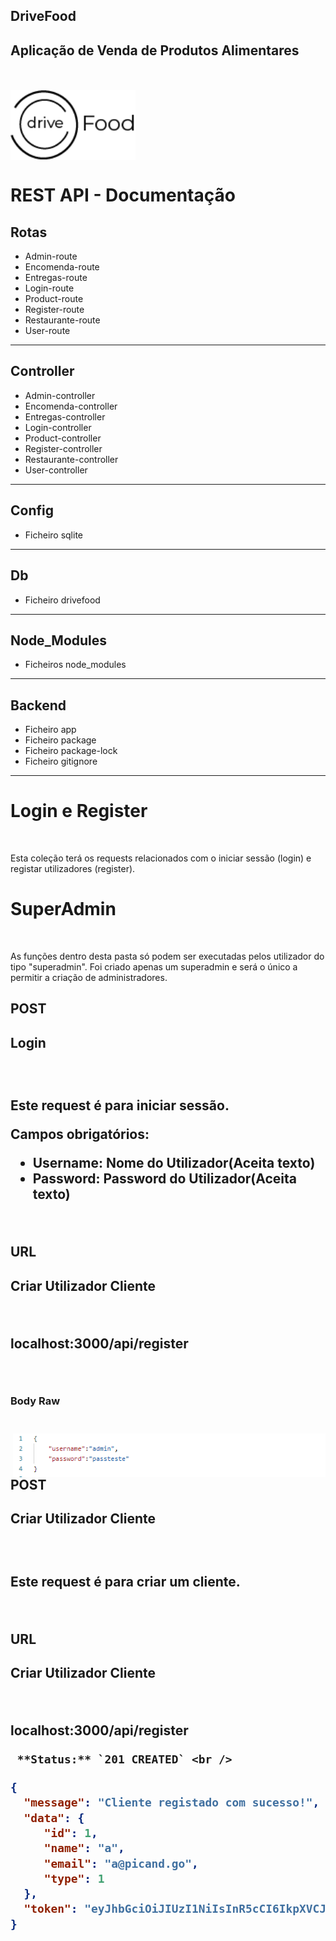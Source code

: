 ## DriveFood
Aplicação de Venda de Produtos Alimentares
<br>
-----------------------------------------------------
<br>
<br>
<img align="center" src="drive_food.png" alt="DriveFood" width="200" height="auto">

<h1> REST API - Documentação </h1>

<h2>Rotas</h2>
<ul>
  <li>Admin-route</li>
  <li>Encomenda-route</li>
  <li>Entregas-route</li>
  <li>Login-route</li>
  <li>Product-route</li>
  <li>Register-route</li>
  <li>Restaurante-route</li>
  <li>User-route</li>
</ul>

------------------------------------------------------------

<h2>Controller</h2>
<ul>
  <li>Admin-controller</li>
  <li>Encomenda-controller</li>
  <li>Entregas-controller</li>
  <li>Login-controller</li>
  <li>Product-controller</li>
  <li>Register-controller</li>
  <li>Restaurante-controller</li>
  <li>User-controller</li>
</ul>

------------------------------------------------------------

<h2>Config</h2>
<ul>
    <li>Ficheiro sqlite</li>
</ul>

------------------------------------------------------------

<h2>Db</h2>
<ul>
    <li>Ficheiro drivefood</li>
</ul>

------------------------------------------------------------

<h2>Node_Modules</h2>
<ul>
    <li>Ficheiros node_modules</li>
</ul>

------------------------------------------------------------

<h2>Backend</h2>
<ul>
    <li>Ficheiro app</li>
    <li>Ficheiro package</li>
    <li>Ficheiro package-lock</li>
    <li>Ficheiro gitignore</li>
</ul>

-------------------------------------------------------------
<h1>Login e Register</h1>
<br>
<p>Esta coleção terá os requests relacionados com o iniciar sessão (login) e registar utilizadores (register).<p>

<h1>SuperAdmin</h1>
<br>
<p>As funções dentro desta pasta só podem ser executadas pelos utilizador do tipo "superadmin".
Foi criado apenas um superadmin e será o único a permitir a criação de administradores.</p>

<h2> POST</h2><h2>Login<h2>
<br>
<p>Este request é para iniciar sessão.</p>
<p>Campos obrigatórios:</p>
<ul>
    <li>Username: Nome do Utilizador(Aceita texto)</li>
    <li>Password: Password do Utilizador(Aceita texto)</li>
</ul>
<br>
<p> URL</h2><h2>Criar Utilizador Cliente<p>
<br>
<p>localhost:3000/api/register</p>
<br>
<h3>Body Raw<h3>
<br>
<img align="right" src="login.png" alt="login" width="500" height="auto">


<h2> POST</h2><h2>Criar Utilizador Cliente<h2>
<br>
<p>Este request é para criar um cliente.</p>
<br>
<p> URL</h2><h2>Criar Utilizador Cliente<p>
<br>
<p>localhost:3000/api/register</p>
  
     **Status:** `201 CREATED` <br />
   ```json
  {
     "message": "Cliente registado com sucesso!",
     "data": {
        "id": 1,
        "name": "a",
        "email": "a@picand.go",
        "type": 1
     },
     "token": "eyJhbGciOiJIUzI1NiIsInR5cCI6IkpXVCJ9.eyJpZCI6MTIsIm5hbWUiOiJhIiwiZW1haWwiOiJhQHBpY2FuZC5nbyIsInR5cGUiOjEsImlhdCI6MTYwOTY0NzUxMywiZXhwIjoxNjA5NzMzOTEzfQ.GXFDN99-TdOuUo4bGd71g1SgI7GKgynkH4OlHXg9O0w"
  }
   ```
